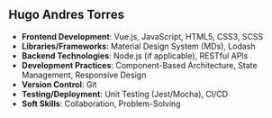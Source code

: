 ## Hugo Andres Torres

- **Frontend Development**: Vue.js, JavaScript, HTML5, CSS3, SCSS
- **Libraries/Frameworks**: Material Design System (MDs), Lodash
- **Backend Technologies**: Node.js (if applicable), RESTful APIs
- **Development Practices**: Component-Based Architecture, State Management, Responsive Design
- **Version Control**: Git
- **Testing/Deployment**: Unit Testing (Jest/Mocha), CI/CD
- **Soft Skills**: Collaboration, Problem-Solving
